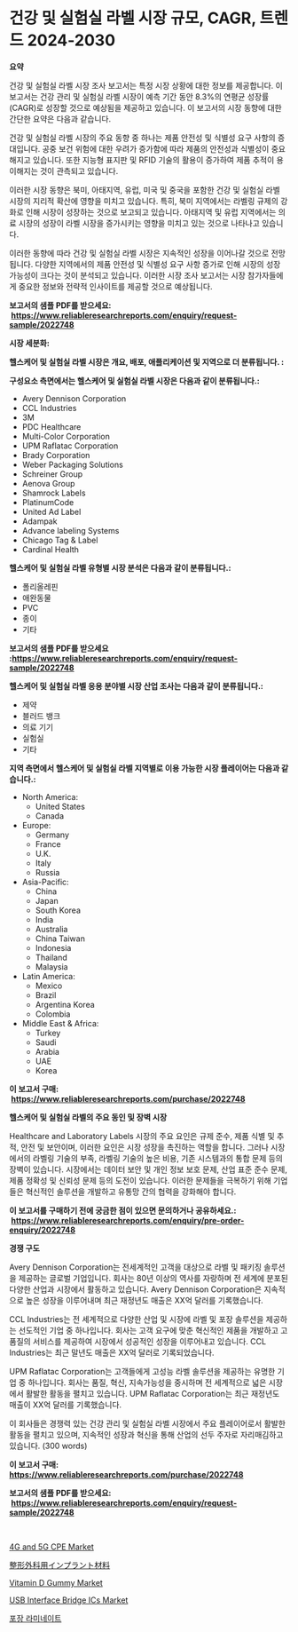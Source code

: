 <p><h1>건강 및 실험실 라벨 시장 규모, CAGR, 트렌드 2024-2030</h1></p><p><strong>요약</strong></p>
<p><p>건강 및 실험실 라벨 시장 조사 보고서는 특정 시장 상황에 대한 정보를 제공합니다. 이 보고서는 건강 관리 및 실험실 라벨 시장이 예측 기간 동안 8.3%의 연평균 성장률(CAGR)로 성장할 것으로 예상됨을 제공하고 있습니다. 이 보고서의 시장 동향에 대한 간단한 요약은 다음과 같습니다.</p><p>건강 및 실험실 라벨 시장의 주요 동향 중 하나는 제품 안전성 및 식별성 요구 사항의 증대입니다. 공중 보건 위험에 대한 우려가 증가함에 따라 제품의 안전성과 식별성이 중요해지고 있습니다. 또한 지능형 표지판 및 RFID 기술의 활용이 증가하여 제품 추적이 용이해지는 것이 관측되고 있습니다.</p><p>이러한 시장 동향은 북미, 아태지역, 유럽, 미국 및 중국을 포함한 건강 및 실험실 라벨 시장의 지리적 확산에 영향을 미치고 있습니다. 특히, 북미 지역에서는 라벨링 규제의 강화로 인해 시장이 성장하는 것으로 보고되고 있습니다. 아태지역 및 유럽 지역에서는 의료 시장의 성장이 라벨 시장을 증가시키는 영향을 미치고 있는 것으로 나타나고 있습니다.</p><p>이러한 동향에 따라 건강 및 실험실 라벨 시장은 지속적인 성장을 이어나갈 것으로 전망됩니다. 다양한 지역에서의 제품 안전성 및 식별성 요구 사항 증가로 인해 시장의 성장 가능성이 크다는 것이 분석되고 있습니다. 이러한 시장 조사 보고서는 시장 참가자들에게 중요한 정보와 전략적 인사이트를 제공할 것으로 예상됩니다.</p></p>
<p><strong>보고서의 샘플 PDF를 받으세요: &nbsp;<a href="https://www.reliableresearchreports.com/enquiry/request-sample/2022748">https://www.reliableresearchreports.com/enquiry/request-sample/2022748</a></strong></p>
<p><strong>시장 세분화:</strong></p>
<p><strong> 헬스케어 및 실험실 라벨 시장은 개요, 배포, 애플리케이션 및 지역으로 더 분류됩니다. :</strong></p>
<p><strong>구성요소 측면에서는 헬스케어 및 실험실 라벨 시장은 다음과 같이 분류됩니다.:</strong></p>
<p><ul><li>Avery Dennison Corporation</li><li>CCL Industries</li><li>3M</li><li>PDC Healthcare</li><li>Multi-Color Corporation</li><li>UPM Raflatac Corporation</li><li>Brady Corporation</li><li>Weber Packaging Solutions</li><li>Schreiner Group</li><li>Aenova Group</li><li>Shamrock Labels</li><li>PlatinumCode</li><li>United Ad Label</li><li>Adampak</li><li>Advance labeling Systems</li><li>Chicago Tag & Label</li><li>Cardinal Health</li></ul></p>
<p><strong> 헬스케어 및 실험실 라벨 유형별 시장 분석은 다음과 같이 분류됩니다.:</strong></p>
<p><ul><li>폴리올레핀</li><li>애완동물</li><li>PVC</li><li>종이</li><li>기타</li></ul></p>
<p><strong>보고서의 샘플 PDF를 받으세요 :<a href="https://www.reliableresearchreports.com/enquiry/request-sample/2022748">https://www.reliableresearchreports.com/enquiry/request-sample/2022748</a></strong></p>
<p><strong> 헬스케어 및 실험실 라벨 응용 분야별 시장 산업 조사는 다음과 같이 분류됩니다.:</strong></p>
<p><ul><li>제약</li><li>블러드 뱅크</li><li>의료 기기</li><li>실험실</li><li>기타</li></ul></p>
<p><strong>지역 측면에서 헬스케어 및 실험실 라벨 지역별로 이용 가능한 시장 플레이어는 다음과 같습니다.:</strong></p>
<p><ul>
    <li>
        North America:
        <ul>
            <li>United States</li>
            <li>Canada</li>
        </ul>
    </li>
    <li>
        Europe:
        <ul>
            <li>Germany</li>
            <li>France</li>
            <li>U.K.</li>
            <li>Italy</li>
            <li>Russia</li>
        </ul>
    </li>
    <li>
        Asia-Pacific:
        <ul>
            <li>China</li>
            <li>Japan</li>
            <li>South Korea</li>
            <li>India</li>
            <li>Australia</li>
            <li>China Taiwan</li>
            <li>Indonesia</li>
            <li>Thailand</li>
            <li>Malaysia</li>
        </ul>
    </li>
    <li>
        Latin America:
        <ul>
            <li>Mexico</li>
            <li>Brazil</li>
            <li>Argentina Korea</li>
            <li>Colombia</li>
        </ul>
    </li>
    <li>
        Middle East & Africa:
        <ul>
            <li>Turkey</li>
            <li>Saudi</li>
            <li>Arabia</li>
            <li>UAE</li>
            <li>Korea</li>
        </ul>
    </li>
    </ul></p>
<p><strong>이 보고서 구매: &nbsp;<a href="https://www.reliableresearchreports.com/purchase/2022748">https://www.reliableresearchreports.com/purchase/2022748</a></strong></p>
<p><strong>헬스케어 및 실험실 라벨의 주요 동인 및 장벽 시장</strong></p>
<p><p>Healthcare and Laboratory Labels 시장의 주요 요인은 규제 준수, 제품 식별 및 추적, 안전 및 보안이며, 이러한 요인은 시장 성장을 촉진하는 역할을 합니다. 그러나 시장에서의 라벨링 기술의 부족, 라벨링 기술의 높은 비용, 기존 시스템과의 통합 문제 등의 장벽이 있습니다. 시장에서는 데이터 보안 및 개인 정보 보호 문제, 산업 표준 준수 문제, 제품 정확성 및 신뢰성 문제 등의 도전이 있습니다. 이러한 문제들을 극복하기 위해 기업들은 혁신적인 솔루션을 개발하고 유통망 간의 협력을 강화해야 합니다.</p></p>
<p><strong>이 보고서를 구매하기 전에 궁금한 점이 있으면 문의하거나 공유하세요.: &nbsp;<a href="https://www.reliableresearchreports.com/enquiry/pre-order-enquiry/2022748">https://www.reliableresearchreports.com/enquiry/pre-order-enquiry/2022748</a></strong></p>
<p><strong>경쟁 구도</strong></p>
<p><p>Avery Dennison Corporation는 전세계적인 고객을 대상으로 라벨 및 패키징 솔루션을 제공하는 글로벌 기업입니다. 회사는 80년 이상의 역사를 자랑하며 전 세계에 분포된 다양한 산업과 시장에서 활동하고 있습니다. Avery Dennison Corporation은 지속적으로 높은 성장을 이루어내며 최근 재정년도 매출은 XX억 달러를 기록했습니다.</p><p>CCL Industries는 전 세계적으로 다양한 산업 및 시장에 라벨 및 포장 솔루션을 제공하는 선도적인 기업 중 하나입니다. 회사는 고객 요구에 맞춘 혁신적인 제품을 개발하고 고품질의 서비스를 제공하여 시장에서 성공적인 성장을 이루어내고 있습니다. CCL Industries는 최근 말년도 매출은 XX억 달러로 기록되었습니다.</p><p>UPM Raflatac Corporation는 고객들에게 고성능 라벨 솔루션을 제공하는 유명한 기업 중 하나입니다. 회사는 품질, 혁신, 지속가능성을 중시하며 전 세계적으로 넓은 시장에서 활발한 활동을 펼치고 있습니다. UPM Raflatac Corporation는 최근 재정년도 매출이 XX억 달러를 기록했습니다.</p><p>이 회사들은 경쟁력 있는 건강 관리 및 실험실 라벨 시장에서 주요 플레이어로서 활발한 활동을 펼치고 있으며, 지속적인 성장과 혁신을 통해 산업의 선두 주자로 자리매김하고 있습니다. (300 words)</p></p>
<p><strong>이 보고서 구매: &nbsp; <a href="https://www.reliableresearchreports.com/purchase/2022748">https://www.reliableresearchreports.com/purchase/2022748</a></strong></p>
<p><strong>보고서의 샘플 PDF를 받으세요: &nbsp;<a href="https://www.reliableresearchreports.com/enquiry/request-sample/2022748">https://www.reliableresearchreports.com/enquiry/request-sample/2022748</a></strong><strong></strong></p>
<p>&nbsp;</p>
<p><p><a href="https://issuu.com/reportprime-2/docs/4g-and-5g-cpe-market-size-2030.pptx">4G and 5G CPE Market</a></p><p><a href="https://medium.com/@charm854/%E6%95%B4%E5%BD%A2%E5%A4%96%E7%A7%91%E3%82%A4%E3%83%B3%E3%83%97%E3%83%A9%E3%83%B3%E3%83%88%E6%9D%90%E6%96%99%E5%B8%82%E5%A0%B4-%E6%88%90%E5%8A%9F%E3%81%99%E3%82%8B%E3%83%93%E3%82%B8%E3%83%8D%E3%82%B9%E6%88%A6%E7%95%A5%E3%81%AE%E9%8D%B5-2031%E5%B9%B4%E3%81%BE%E3%81%A7%E3%81%AE%E4%BA%88%E6%B8%AC-f125e7ab6238">整形外科用インプラント材料</a></p><p><a href="https://view.publitas.com/reportprime-1/decoding-the-vitamin-d-gummy-market-a-deep-dive-into-the-latest-market-trends-market-segmentation-and-competitive-analysis/">Vitamin D Gummy Market</a></p><p><a href="https://issuu.com/reportprime-2/docs/usb-interface-bridge-ics-market-size-2030.pptx">USB Interface Bridge ICs Market</a></p><p><a href="https://github.com/mpodehpw07370073/Market-Research-Report-List-1/blob/main/59628421975.md">포장 라미네이트</a></p></p>
